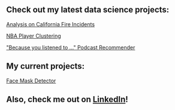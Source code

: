 ## Check out my latest data science projects:
[Analysis on California Fire Incidents](https://github.com/kaciewebster/ca-fire-incidents)

[NBA Player Clustering](https://github.com/kaciewebster/nba-player-clustering)

["Because you listened to ..." Podcast Recommender](https://github.com/kaciewebster/podcast-recommender)

## My current projects:
[Face Mask Detector](https://github.com/kaciewebster/face-mask-detector)

## Also, check me out on [LinkedIn](https://www.linkedin.com/in/kacie-webster/)!
